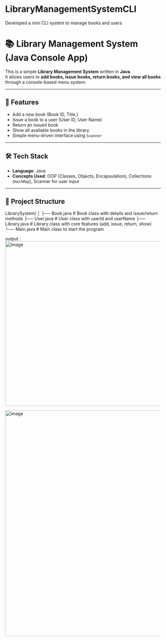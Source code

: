 # LibraryManagementSystemCLI
 Developed a mini  CLI system to manage books and users


 # 📚 Library Management System (Java Console App)

This is a simple **Library Management System** written in **Java**.  
It allows users to **add books, issue books, return books, and view all books** through a console-based menu system.  

---

## 🚀 Features
- Add a new book (Book ID, Title,)
- Issue a book to a user (User ID, User Name)
- Return an issued book
- Show all available books in the library
- Simple menu-driven interface using `Scanner`

---

## 🛠️ Tech Stack
- **Language**: Java
- **Concepts Used**: OOP (Classes, Objects, Encapsulation), Collections (`HashMap`), Scanner for user input

---

## 📂 Project Structure

LibrarySystem/
│
├── Book.java # Book class with details and issue/return methods
├── User.java # User class with userId and userName
├── Library.java # Library class with core features (add, issue, return, show)
└── Main.java # Main class to start the program

output : 
<img width="1410" height="531" alt="image" src="https://github.com/user-attachments/assets/0c8547fa-eb3e-46fe-a406-891dcac1a246" />

<img width="1345" height="728" alt="image" src="https://github.com/user-attachments/assets/3b02670e-e633-4fb8-b565-aad102f13855" />


